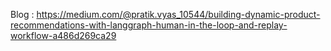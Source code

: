Blog : https://medium.com/@pratik.vyas_10544/building-dynamic-product-recommendations-with-langgraph-human-in-the-loop-and-replay-workflow-a486d269ca29

